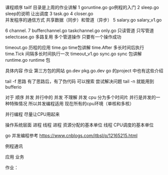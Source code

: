 课程顺序
tailf  目录是上周的作业讲解
1 goruntine.go  go例程的入门 
2 sleep.go      sleep的说明    让出调度
3 task.go
4 closer.go  
并发程序的通信方式
共享数据（同步）和管道（异步）
5 salary.go
salary_v1.go

6 channel.
7 bufferchannel.go
taskchannel.go
only.go  只读管道 只写管道
selectcase.go  多路复用  多个管道操作   只要有一个操作成功

timeout.go  历程的应用
time.go     time包讲解  time.After  多长时间后执行   time.Tick 间隔多长时间执行一次
timeout_v1.go
sync.go     sync 包讲解
runtime.go   runtime 包











具体内容
作业
第三方包的网站 go.dev  pkg.go.dev     go 的project 中也有这些介绍

tail -f
思路  有了思路后，有了伪代码  可以搜索 尝试解决问题
tail -n  就能用到bufferio





对于 顺序  并发 并行中的  并发 不理解
并发  cpu 分为多个时间片 
并行是并发的一种特殊情况
所以并发编程适用 现在所有的cpu环境（单核和多核）

并行编程  尽量让CPU用起来

操作系统层面  进程 线程
进程  资源分配的基本单位
线程  CPU调度的基本单位

go 并发编程参考
https://www.cnblogs.com/itbsl/p/12165215.html

例程通讯




应用   业务



作业：


